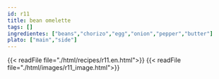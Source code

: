 ```yaml
---
id: r11
title: bean omelette
tags: []
ingredientes: ["beans","chorizo","egg","onion","pepper","butter"]
plato: ["main","side"]
---
```


{{< readFile file="./html/recipes/r11.en.html">}}
{{< readFile file="./html/images/r11_image.html">}}